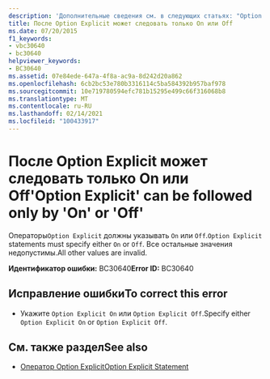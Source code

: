 ```yaml
---
description: 'Дополнительные сведения см. в следующих статьях: "Option Explicit" может следовать только по "on" или "OFF"'
title: После Option Explicit может следовать только On или Off
ms.date: 07/20/2015
f1_keywords:
- vbc30640
- bc30640
helpviewer_keywords:
- BC30640
ms.assetid: 07e84ede-647a-4f8a-ac9a-8d242d20a862
ms.openlocfilehash: 6cb2bc53e780b3316114c5ba584392b957baf978
ms.sourcegitcommit: 10e719780594efc781b15295e499c66f316068b8
ms.translationtype: MT
ms.contentlocale: ru-RU
ms.lasthandoff: 02/14/2021
ms.locfileid: "100433917"
---
```

# <a name="option-explicit-can-be-followed-only-by-on-or-off"></a><span data-ttu-id="4975b-103">После Option Explicit может следовать только On или Off</span><span class="sxs-lookup"><span data-stu-id="4975b-103">'Option Explicit' can be followed only by 'On' or 'Off'</span></span>

<span data-ttu-id="4975b-104">Операторы`Option Explicit` должны указывать `On` или `Off`.</span><span class="sxs-lookup"><span data-stu-id="4975b-104">`Option Explicit` statements must specify either `On` or `Off`.</span></span> <span data-ttu-id="4975b-105">Все остальные значения недопустимы.</span><span class="sxs-lookup"><span data-stu-id="4975b-105">All other values are invalid.</span></span>  
  
 <span data-ttu-id="4975b-106">**Идентификатор ошибки:** BC30640</span><span class="sxs-lookup"><span data-stu-id="4975b-106">**Error ID:** BC30640</span></span>  
  
## <a name="to-correct-this-error"></a><span data-ttu-id="4975b-107">Исправление ошибки</span><span class="sxs-lookup"><span data-stu-id="4975b-107">To correct this error</span></span>  
  
- <span data-ttu-id="4975b-108">Укажите `Option Explicit On` или `Option Explicit Off`.</span><span class="sxs-lookup"><span data-stu-id="4975b-108">Specify either `Option Explicit On` or `Option Explicit Off`.</span></span>  
  
## <a name="see-also"></a><span data-ttu-id="4975b-109">См. также раздел</span><span class="sxs-lookup"><span data-stu-id="4975b-109">See also</span></span>

- [<span data-ttu-id="4975b-110">Оператор Option Explicit</span><span class="sxs-lookup"><span data-stu-id="4975b-110">Option Explicit Statement</span></span>](../language-reference/statements/option-explicit-statement.md)
